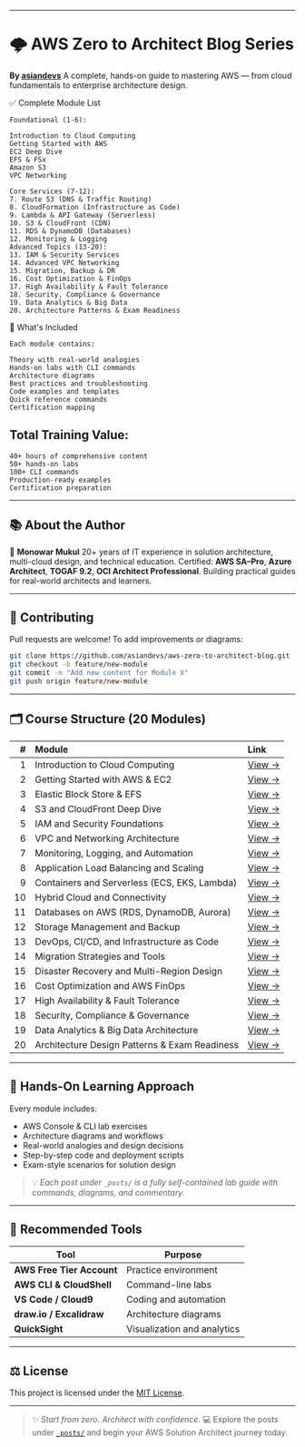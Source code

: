 
---

# 🌩️ AWS Zero to Architect Blog Series

**By [asiandevs](https://github.com/asiandevs)**
A complete, hands-on guide to mastering AWS — from cloud fundamentals to enterprise architecture design.

✅ Complete Module List
```
Foundational (1-6):

Introduction to Cloud Computing
Getting Started with AWS
EC2 Deep Dive
EFS & FSx
Amazon S3
VPC Networking

Core Services (7-12):
7. Route 53 (DNS & Traffic Routing)
8. CloudFormation (Infrastructure as Code)
9. Lambda & API Gateway (Serverless)
10. S3 & CloudFront (CDN)
11. RDS & DynamoDB (Databases)
12. Monitoring & Logging
Advanced Topics (13-20):
13. IAM & Security Services
14. Advanced VPC Networking
15. Migration, Backup & DR
16. Cost Optimization & FinOps
17. High Availability & Fault Tolerance
18. Security, Compliance & Governance
19. Data Analytics & Big Data
20. Architecture Patterns & Exam Readiness
```
📝 What's Included
```
Each module contains:

Theory with real-world analogies
Hands-on labs with CLI commands
Architecture diagrams
Best practices and troubleshooting
Code examples and templates
Quick reference commands
Certification mapping
```


## Total Training Value:
```
40+ hours of comprehensive content
50+ hands-on labs
100+ CLI commands
Production-ready examples
Certification preparation
```
---
## 📚 About the Author

👋 **Monowar Mukul**
20+ years of IT experience in solution architecture, multi-cloud design, and technical education.
Certified: **AWS SA–Pro**, **Azure Architect**, **TOGAF 9.2**, **OCI Architect Professional**.
Building practical guides for real-world architects and learners.

---

## 🧩 Contributing

Pull requests are welcome!
To add improvements or diagrams:

```bash
git clone https://github.com/asiandevs/aws-zero-to-architect-blog.git
git checkout -b feature/new-module
git commit -m "Add new content for Module X"
git push origin feature/new-module
```

---


## 🗂️ Course Structure (20 Modules)

| # | Module | Link |
|--:|:--------|:------|
| 1 | Introduction to Cloud Computing | [View →](./_posts/2025-10-28-module1-introduction-to-cloud-computing.md) |
| 2 | Getting Started with AWS & EC2 | [View →](./_posts/2025-01-02-module-02-getting-started-with-aws-ec2.md) |
| 3 | Elastic Block Store & EFS | [View →](./_posts/2025-01-03-module-03-elastic-block-store.md) |
| 4 | S3 and CloudFront Deep Dive | [View →](./_posts/2025-01-04-module-04-s3-and-cloudfront.md) |
| 5 | IAM and Security Foundations | [View →](./_posts/2025-01-05-module-05-iam-and-security.md) |
| 6 | VPC and Networking Architecture | [View →](./_posts/2025-01-06-module-06-vpc-and-networking.md) |
| 7 | Monitoring, Logging, and Automation | [View →](./_posts/2025-01-07-module-07-monitoring-and-automation.md) |
| 8 | Application Load Balancing and Scaling | [View →](./_posts/2025-01-08-module-08-load-balancing-and-scaling.md) |
| 9 | Containers and Serverless (ECS, EKS, Lambda) | [View →](./_posts/2025-01-09-module-09-containers-and-serverless.md) |
| 10 | Hybrid Cloud and Connectivity | [View →](./_posts/2025-01-10-module-10-hybrid-connectivity.md) |
| 11 | Databases on AWS (RDS, DynamoDB, Aurora) | [View →](./_posts/2025-01-11-module-11-databases.md) |
| 12 | Storage Management and Backup | [View →](./_posts/2025-01-12-module-12-storage-and-backup.md) |
| 13 | DevOps, CI/CD, and Infrastructure as Code | [View →](./_posts/2025-01-13-module-13-devops.md) |
| 14 | Migration Strategies and Tools | [View →](./_posts/2025-01-14-module-14-migration-strategies.md) |
| 15 | Disaster Recovery and Multi-Region Design | [View →](./_posts/2025-01-15-module-15-disaster-recovery.md) |
| 16 | Cost Optimization and AWS FinOps | [View →](./_posts/2025-01-16-module-16-cost-optimization.md) |
| 17 | High Availability & Fault Tolerance | [View →](./_posts/2025-01-17-module-17-high-availability.md) |
| 18 | Security, Compliance & Governance | [View →](./_posts/2025-01-18-module-18-security-compliance.md) |
| 19 | Data Analytics & Big Data Architecture | [View →](./_posts/2025-01-19-module-19-data-analytics.md) |
| 20 | Architecture Design Patterns & Exam Readiness | [View →](./_posts/2025-01-20-module-20-architecture-patterns.md) |

---

## 🧪 Hands-On Learning Approach

Every module includes:

- AWS Console & CLI lab exercises  
- Architecture diagrams and workflows  
- Real-world analogies and design decisions  
- Step-by-step code and deployment scripts  
- Exam-style scenarios for solution design  

> 💡 *Each post under `_posts/` is a fully self-contained lab guide with commands, diagrams, and commentary.*

---

## 🧰 Recommended Tools

| Tool | Purpose |
|------|----------|
| **AWS Free Tier Account** | Practice environment |
| **AWS CLI & CloudShell** | Command-line labs |
| **VS Code / Cloud9** | Coding and automation |
| **draw.io / Excalidraw** | Architecture diagrams |
| **QuickSight** | Visualization and analytics |

---

## ⚖️ License

This project is licensed under the [MIT License](./LICENSE).

---

> ✨ *Start from zero. Architect with confidence.*
> 💻 Explore the posts under [`_posts/`](./_posts) and begin your AWS Solution Architect journey today.


